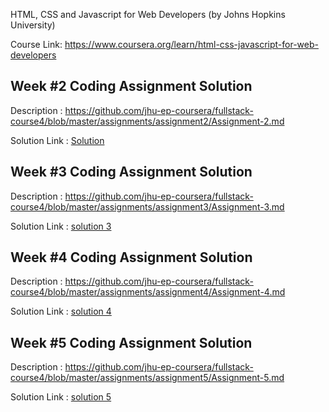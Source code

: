 HTML, CSS and Javascript for Web Developers (by Johns Hopkins University)

Course Link:  https://www.coursera.org/learn/html-css-javascript-for-web-developers 
<br>

Week #2 Coding Assignment Solution<br>
------------------------------------------------------------
Description   : https://github.com/jhu-ep-coursera/fullstack-course4/blob/master/assignments/assignment2/Assignment-2.md 

Solution Link : <a href = "https://github.com/Prathmesh-Gupta/Webdevelopment-HTML-CSS-JAVA/commit/65743bbad447b5fd1842e226f99175a667cc0a6c">Solution</a>

Week #3 Coding Assignment Solution
------------------------------------------------------------
Description   : https://github.com/jhu-ep-coursera/fullstack-course4/blob/master/assignments/assignment3/Assignment-3.md

Solution Link : <a href = "https://github.com/Prathmesh-Gupta/Webdevelopment-HTML-CSS-JAVA/commit/8c6e3e326cdd275308042472b62120b619ad8ea6">solution 3</a> 

Week #4 Coding Assignment Solution
------------------------------------------------------------
Description   : https://github.com/jhu-ep-coursera/fullstack-course4/blob/master/assignments/assignment4/Assignment-4.md

Solution Link : <a href = "https://github.com/Prathmesh-Gupta/Webdevelopment-HTML-CSS-JAVA/commit/9fea7c8f1178df2c2337def430a456817c36a2f0">solution 4</a>

Week #5 Coding Assignment Solution
------------------------------------------------------------
Description   : https://github.com/jhu-ep-coursera/fullstack-course4/blob/master/assignments/assignment5/Assignment-5.md

Solution Link : <a href = "https://github.com/Prathmesh-Gupta/Webdevelopment-HTML-CSS-JAVA/commit/0e621ac64e94729b35682613b067120913441a3c">solution 5</a>
